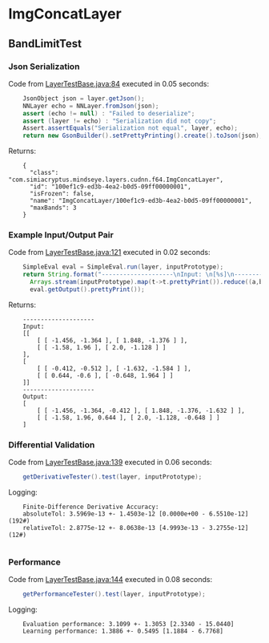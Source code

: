 # ImgConcatLayer
## BandLimitTest
### Json Serialization
Code from [LayerTestBase.java:84](../../../../../../../../../../MindsEye/src/test/java/com/simiacryptus/mindseye/layers/LayerTestBase.java#L84) executed in 0.05 seconds: 
```java
    JsonObject json = layer.getJson();
    NNLayer echo = NNLayer.fromJson(json);
    assert (echo != null) : "Failed to deserialize";
    assert (layer != echo) : "Serialization did not copy";
    Assert.assertEquals("Serialization not equal", layer, echo);
    return new GsonBuilder().setPrettyPrinting().create().toJson(json);
```

Returns: 

```
    {
      "class": "com.simiacryptus.mindseye.layers.cudnn.f64.ImgConcatLayer",
      "id": "100ef1c9-ed3b-4ea2-b0d5-09ff00000001",
      "isFrozen": false,
      "name": "ImgConcatLayer/100ef1c9-ed3b-4ea2-b0d5-09ff00000001",
      "maxBands": 3
    }
```



### Example Input/Output Pair
Code from [LayerTestBase.java:121](../../../../../../../../../../MindsEye/src/test/java/com/simiacryptus/mindseye/layers/LayerTestBase.java#L121) executed in 0.02 seconds: 
```java
    SimpleEval eval = SimpleEval.run(layer, inputPrototype);
    return String.format("--------------------\nInput: \n[%s]\n--------------------\nOutput: \n%s",
      Arrays.stream(inputPrototype).map(t->t.prettyPrint()).reduce((a,b)->a+",\n"+b).get(),
      eval.getOutput().prettyPrint());
```

Returns: 

```
    --------------------
    Input: 
    [[
    	[ [ -1.456, -1.364 ], [ 1.848, -1.376 ] ],
    	[ [ -1.58, 1.96 ], [ 2.0, -1.128 ] ]
    ],
    [
    	[ [ -0.412, -0.512 ], [ -1.632, -1.584 ] ],
    	[ [ 0.644, -0.6 ], [ -0.648, 1.964 ] ]
    ]]
    --------------------
    Output: 
    [
    	[ [ -1.456, -1.364, -0.412 ], [ 1.848, -1.376, -1.632 ] ],
    	[ [ -1.58, 1.96, 0.644 ], [ 2.0, -1.128, -0.648 ] ]
    ]
```



### Differential Validation
Code from [LayerTestBase.java:139](../../../../../../../../../../MindsEye/src/test/java/com/simiacryptus/mindseye/layers/LayerTestBase.java#L139) executed in 0.06 seconds: 
```java
    getDerivativeTester().test(layer, inputPrototype);
```
Logging: 
```
    Finite-Difference Derivative Accuracy:
    absoluteTol: 3.5969e-13 +- 1.4503e-12 [0.0000e+00 - 6.5510e-12] (192#)
    relativeTol: 2.8775e-12 +- 8.0638e-13 [4.9993e-13 - 3.2755e-12] (12#)
    
```

### Performance
Code from [LayerTestBase.java:144](../../../../../../../../../../MindsEye/src/test/java/com/simiacryptus/mindseye/layers/LayerTestBase.java#L144) executed in 0.08 seconds: 
```java
    getPerformanceTester().test(layer, inputPrototype);
```
Logging: 
```
    Evaluation performance: 3.1099 +- 1.3053 [2.3340 - 15.0440]
    Learning performance: 1.3886 +- 0.5495 [1.1884 - 6.7768]
    
```


